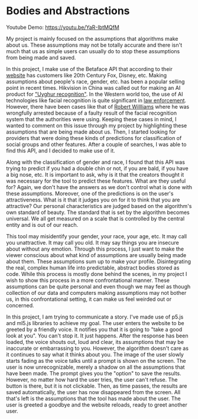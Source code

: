 # Bodies and Abstractions

Youtube Demo: https://youtu.be/YaR-IbtMQfM

My project is mainly focused on the assumptions that algorithms make about us. These assumptions may not be totally accurate and there isn&#39;t much that us as simple users can usually do to stop these assumptions from being made and saved.

In this project, I make use of the Betaface API that according to their [website](https://www.betaface.com/wpa/) has customers like 20th Century Fox, Disney, etc. Making assumptions about people&#39;s race, gender, etc. has been a popular selling point in recent times. Hikvision in China was called out for making an AI product for [&quot;Uyghur recognition&quot;](https://ipvm.com/reports/hikvision-uyghur). In the Western world too, the use of AI technologies like facial recognition is quite significant in [law enforcement](https://fas.org/sgp/crs/misc/R46586.pdf). However, there have been cases like that of [Robert WiIlliams](https://thenextweb.com/news/stop-calling-it-bias-ai-is-racist) where he was wrongfully arrested because of a faulty result of the facial recognition system that the authorities were using. Keeping these cases in mind, I wanted to comment on this issue through my project by highlighting these assumptions that are being made about us. Then, I started looking for providers that were doing these kinds of predictions for classification of social groups and other features. After a couple of searches, I was able to find this API, and I decided to make use of it.

Along with the classification of gender and race, I found that this API was trying to predict if you had a double chin or not, if you are bald, if you have a big nose, etc. It is important to ask, why is it that the creators thought it was necessary for the tool to predict these features. What are they useful for? Again, we don&#39;t have the answers as we don&#39;t control what is done with these assumptions. Moreover, one of the predictions is on the user&#39;s attractiveness. What is it that it judges you on for it to think that you are attractive? Our personal characteristics are judged based on the algorithm&#39;s own standard of beauty. The standard that is set by the algorithm becomes universal. We all get measured on a scale that is controlled by the central entity and is out of our reach.

This tool may misidentify your gender, your race, your age, etc. It may call you unattractive. It may call you old. It may say things you are insecure about without any emotion. Through this process, I just want to make the viewer conscious about what kind of assumptions are usually being made about them. These assumptions sum up to make your profile. Disintegrating the real, complex human life into predictable, abstract bodies stored as code. While this process is mostly done behind the scenes, in my project I wish to show this process in a more confrontational manner. These assumptions can be quite personal and even though we may feel as though collection of our data and computers making assumptions may not bother us, in this confrontational setting, it can make us feel weirded out or concerned.

In this project, I am trying to communicate a story. I&#39;ve made use of p5.js and ml5.js libraries to achieve my goal. The user enters the website to be greeted by a friendly voice. It notifies you that it is going to &quot;take a good look at you&quot;. You can&#39;t stop it. It just happens. After the response has been loaded, the voice shouts out, loud and clear, its assumptions that may be inaccurate or embarrassing to you. However, the algorithm doesn&#39;t care as it continues to say what it thinks about you. The image of the user slowly starts fading as the voice talks until a prompt is shown on the screen. The user is now unrecognizable, merely a shadow on all the assumptions that have been made. The prompt gives you the &quot;option&quot; to save the results. However, no matter how hard the user tries, the user can&#39;t refuse. The button is there, but it is not clickable. Then, as time passes, the results are saved automatically, the user has now disappeared from the screen. All that&#39;s left is the assumptions that the tool has made about the user. The user is greeted a goodbye and the website reloads, ready to greet another user.
